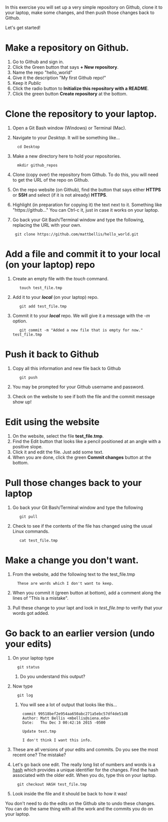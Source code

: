 In this exercise you will set up a very simple repository on Github, clone it to your laptop, make some changes, and then push those changes back to Github. 

Let's get started!

# Make a repository on Github. 
1. Go to Github and sign in. 
2. Click the Green button that says **+ New repository**.
  1. Name the repo "hello_world"
  2. Give it the description "My first Github repo!"
  3. Keep it *Public*
  4. Click the radio button to **Initialize this repository with a README**. 
  5. Click the green button **Create repository** at the bottom. 

# Clone the repository to your laptop. 
1. Open a Git Bash window (Windows) or Terminal (Mac). 
2. Navigate to your *Desktop*. It will be something like...

         cd Desktop

3. Make a new directory here to hold your repositories.

         mkdir github_repos

4. Clone (copy over) the repository from Github. To do this, you will need to get the URL of the repo on Github. 
  1. On the repo website (on Github), find the button that says either **HTTPS** or **SSH** and select (if it is not already) **HTTPS**.
  2. Highlight (in preparation for copying it) the text next to it. Something like "https://github..." You can Ctrl-c it, just in case it works on your laptop. 
  3. Go back your Git Bash/Terminal window and type the following, replacing the URL with your own. 

          git clone https://github.com/mattbellis/hello_world.git

# Add a file and commit it to your local (on your laptop) repo
1. Create an empty file with the *touch* command.

          touch test_file.tmp

2. Add it to your ***local*** (on your laptop) repo. 

          git add test_file.tmp

3. Commit it to your ***local*** repo. We will give it a message with the *-m* option. 

          git commit -m "Added a new file that is empty for now." test_file.tmp

# Push it back to Github
1. Copy all this information and new file back to Github

          git push

2. You may be prompted for your Github username and password. 
3. Check on the website to see if both the file and the commit message show up!

# Edit using the website
1. On the website, select the file **test_file.tmp**.
2. Find the Edit button that looks like a pencil positioned at an angle with a positive slope. 
3. Click it and edit the file. Just add some text.
4. When you are done, click the green **Commit changes** button at the bottom. 

# Pull those changes back to your laptop
1. Go back your Git Bash/Terminal window and type the following

          git pull

2. Check to see if the contents of the file has changed using the usual Linux commands. 

          cat test_file.tmp

# Make a change you don't want.
1. From the website, add the following text to the test_file.tmp

         These are words which I don't want to keep. 

2. When you commit it (green button at bottom), add a comment along the lines of "This is a mistake".
3. Pull these change to your lapt and look in *test_file.tmp* to verify that your words got added. 

# Go back to an earlier version (undo your edits)
1. On your laptop type
 
         git status
  
   1. Do you understand this output?
2. Now type

         git log
   1. You will see a lot of output that looks like this...

           commit 99518bef2e954aa650abc271a5ebc57df4de51d8
           Author: Matt Bellis <mbellis@siena.edu>
           Date:   Thu Dec 3 00:42:16 2015 -0500
           
           Update test.tmp
           
           I don't think I want this info.

3. These are all versions of your edits and commits. Do you see the most recent one? The mistake? 
4. Let's go back one edit. The really long list of numbers and words is a [hash](https://en.wikipedia.org/wiki/Hash_function) which provides a unique identifier for the changes. Find the hash associated with the older edit. When you do, type this on your laptop. 

         git checkout HASH test_file.tmp

5. Look inside the file and it should be back to how it was!

You don't need to do the edits on the Github site to undo these changes. You can do the same thing with all the work and the commits you do on your laptop. 

